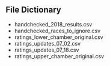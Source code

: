 ## File Dictionary

- handchecked_2018_results.csv
- handchecked_races_to_ignore.csv
- ratings_lower_chamber_original.csv
- ratings_updates_07_02.csv
- ratings_updates_07_18.csv
- ratings_upper_chamber_original.csv
